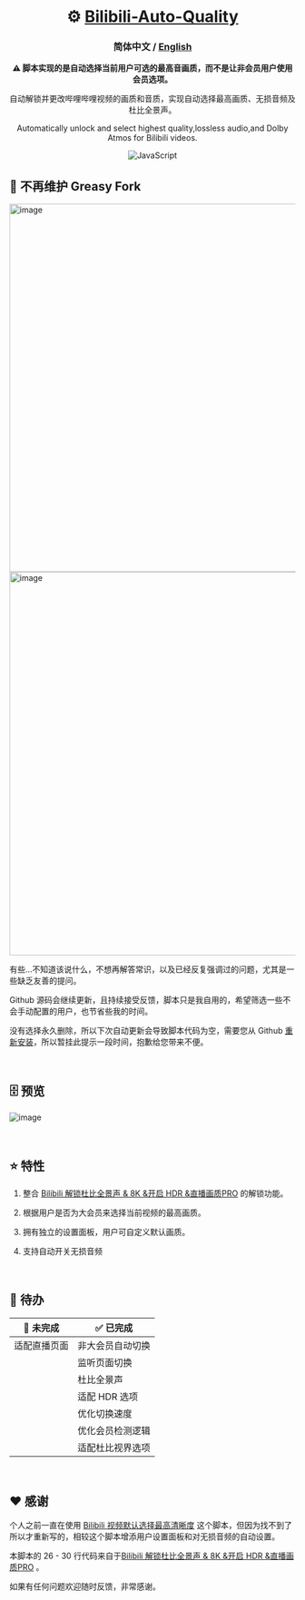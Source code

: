 <div align="center">

#  ⚙ [Bilibili-Auto-Quality](https://github.com/AHCorn/Bilibili-Auto-Quality/raw/main/Bilibili-Auto-Quality.user.js)

### **简体中文** / <a href="https://github.com/AHCorn/Bilibili-Auto-Quality/blob/main/README_EN.md"> English </a> 

**⚠ 脚本实现的是自动选择当前用户可选的最高音画质，而不是让非会员用户使用会员选项。**

自动解锁并更改哔哩哔哩视频的画质和音质，实现自动选择最高画质、无损音频及杜比全景声。

Automatically unlock and select highest quality,lossless audio,and Dolby Atmos for Bilibili videos.


![JavaScript](https://img.shields.io/badge/javascript-%23323330.svg?style=for-the-badge&logo=javascript&logoColor=%23F7DF1E) 

</div>


## 🔔 不再维护 Greasy Fork

<img width="649" alt="image" src="https://github.com/AHCorn/Bilibili-Auto-Quality/assets/42889600/90bcc882-11ad-407f-97ac-90b2d9903394">


<img width="676" alt="image" src="https://github.com/AHCorn/Bilibili-Auto-Quality/assets/42889600/ed6fd82c-f1fd-448e-9f21-b98afb253f80">

有些...不知道该说什么，不想再解答常识，以及已经反复强调过的问题，尤其是一些缺乏友善的提问。

Github 源码会继续更新，且持续接受反馈，脚本只是我自用的，希望筛选一些不会手动配置的用户，也节省些我的时间。

没有选择永久删除，所以下次自动更新会导致脚本代码为空，需要您从 Github [重新安装](https://github.com/AHCorn/Bilibili-Auto-Quality/raw/main/Bilibili-Auto-Quality.user.js)，所以暂挂此提示一段时间，抱歉给您带来不便。




<br>

## 🗄 预览

  
![image](https://github.com/AHCorn/Bilibili-Auto-Quality/assets/42889600/e3c5b814-0fee-4773-9273-2e02290c1b4c)

<br>


## ⭐ 特性


1. 整合 [Bilibili 解锁杜比全景声 & 8K &开启 HDR &直播画质PRO](https://greasyfork.org/zh-TW/scripts/441403) 的解锁功能。

2. 根据用户是否为大会员来选择当前视频的最高画质。
   
3. 拥有独立的设置面板，用户可自定义默认画质。
   
4. 支持自动开关无损音频

<br>

## 📝 待办
| 🔔 未完成 | ✅ 已完成 |
| -------- | -------- |
|   适配直播页面       |  非大会员自动切换        |
|        |    监听页面切换      |
|         |   杜比全景声       |
|       |   适配 HDR 选项      |
|        |   优化切换速度        |
|        |   优化会员检测逻辑        |
|        |   适配杜比视界选项       |

<br>

## ❤ 感谢
个人之前一直在使用 [Bilibili 视频默认选择最高清晰度](https://greasyfork.org/zh-CN/scripts/374770-bilibili-%E8%A7%86%E9%A2%91%E9%BB%98%E8%AE%A4%E9%80%89%E6%8B%A9%E6%9C%80%E9%AB%98%E6%B8%85%E6%99%B0%E5%BA%A6) 这个脚本，但因为找不到了所以才重新写的，相较这个脚本增添用户设置面板和对无损音频的自动设置。

本脚本的 26 - 30 行代码来自于[Bilibili 解锁杜比全景声 & 8K &开启 HDR &直播画质PRO](https://greasyfork.org/zh-TW/scripts/441403) 。

如果有任何问题欢迎随时反馈，非常感谢。



